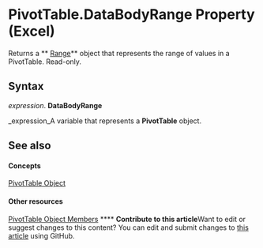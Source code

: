 
# PivotTable.DataBodyRange Property (Excel)

Returns a  ** [Range](b8207778-0dcc-4570-1234-f130532cc8cd.md)** object that represents the range of values in a PivotTable. Read-only.


## Syntax

 _expression_. **DataBodyRange**

 _expression_A variable that represents a  **PivotTable** object.


## See also


#### Concepts


 [PivotTable Object](a9c1d4a0-78a9-f9a6-6daf-91cb63e45842.md)
#### Other resources


 [PivotTable Object Members](8e8d1692-cf32-63c6-a1f6-54ddcc2a4964.md)
****   **Contribute to this article**Want to edit or suggest changes to this content? You can edit and submit changes to  [this article](https://github.com/jhershey00/VBA_Excel_Test/OpenXMLCon/articles/b023618a-b526-ef81-b7a7-7f51390dfc87.md) using GitHub.

